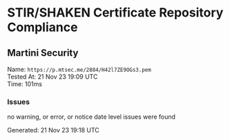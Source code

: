 # STIR/SHAKEN Certificate Repository Compliance

## Martini Security

Name: `https://p.mtsec.me/2884/H42l7ZE9OGs3.pem`\
Tested At: 21 Nov 23 19:09 UTC\
Time: 101ms

### Issues

no warning, or error, or notice date level issues were found

Generated: 21 Nov 23 19:18 UTC
